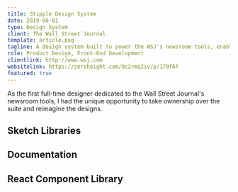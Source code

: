 ```yaml
---
title: Stipple Design System
date: 2019-06-01
type: Design System
client: The Wall Street Journal
template: article.pug
tagline: A design system built to power the WSJ's newsroom tools, enabling quick prototyping, growth and iteration.
role: Product Design, Front-End Development
clientlink: http://www.wsj.com
websitelink: https://zeroheight.com/0c2rmq2iv/p/170f6f
featured: true
---
```


As the first full-time designer dedicated to the Wall Street Journal's newsroom tools, I had the unique opportunity to take ownership over the suite and reimagine the designs.

## Sketch Libraries

## Documentation

## React Component Library
